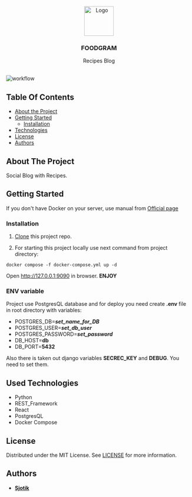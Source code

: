 <br/>
<p align="center">
  <a href="https://github.com/sjotik/foodgram-project-react">
    <img src="frontend/src/images/logo.svg" alt="Logo" width="80" height="80">
  </a>

  <h3 align="center">FOODGRAM</h3>

  <p align="center">
    Recipes Blog
    <br/>
    <br/>
  </p>
</p>

![workflow](https://github.com/sjotik/foodgram-project-react/actions/workflows/main.yml/badge.svg)

## Table Of Contents

* [About the Project](#about-the-project)
* [Getting Started](#getting-started)
  * [Installation](#installation)
* [Technologies](#used-technologies)
* [License](#license)
* [Authors](#authors)

## About The Project

Social Blog with Recipes.

## Getting Started

If you don't have Docker on your server, use manual from [Official page](https://docs.docker.com/engine/install/)

### Installation

1. [Clone](git@github.com:sjotik/foodgram-project-react.git) this project repo.

2. For starting this project locally use next command from project directory:

`docker compose -f docker-compose.yml up -d`

Open http://127.0.0.1:9090 in browser. **ENJOY**

### ENV variable

Project use PostgresQL database and for deploy you need create **.env** file in root directory with variables:
+ POSTGRES_DB=***set_name_for_DB***
+ POSTGRES_USER=***set_db_user***
+ POSTGRES_PASSWORD=***set_password***
+ DB_HOST=**db**
+ DB_PORT=**5432**

Also there is taken out django variables **SECREC_KEY** and **DEBUG**. You need to set them.

## Used Technologies

* Python
* REST_Framework
* React
* PostgresQL
* Docker Compose

## License

Distributed under the MIT License. See [LICENSE](https://github.com/sjotik/foodgram-project-react/blob/main/LICENSE.md) for more information.

## Authors

* [**Sjotik**](https://github.com/sjotik/)

